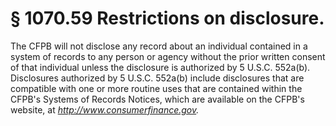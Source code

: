 # § 1070.59   Restrictions on disclosure.

The CFPB will not disclose any record about an individual contained in a system of records to any person or agency without the prior written consent of that individual unless the disclosure is authorized by 5 U.S.C. 552a(b). Disclosures authorized by 5 U.S.C. 552a(b) include disclosures that are compatible with one or more routine uses that are contained within the CFPB's Systems of Records Notices, which are available on the CFPB's website, at *http://www.consumerfinance.gov.*

